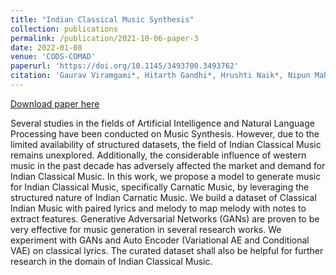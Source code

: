 ```yaml
---
title: "Indian Classical Music Synthesis"
collection: publications
permalink: /publication/2021-10-06-paper-3
date: 2022-01-08
venue: 'CODS-COMAD'
paperurl: 'https://doi.org/10.1145/3493700.3493762'
citation: 'Gaurav Viramgami*, Hitarth Gandhi*, Hrushti Naik*, Nipun Mahajan*, Praveen Venkatesh, Shivam Sahni, Mayank Singh. &quot;Indian Classical Music Synthesis.&quot; ACM India 5th Joint International Conference on Data Science and Management of Data [CODS-COMAD 2022].    '
---
```

[Download paper here](https://drive.google.com/file/d/14ITHmEoXEpBgD3jxv3U8W4wXZ4e-dj8K/view?usp=sharing)

Several studies in the fields of Artificial Intelligence and Natural Language Processing have been conducted on Music Synthesis. However, due to the limited availability of structured datasets, the field of Indian Classical Music remains unexplored. Additionally, the considerable influence of western music in the past decade has adversely affected the market and demand for Indian Classical Music. In this work, we propose a model to generate music for Indian Classical Music, specifically Carnatic Music, by leveraging the structured nature of Indian Carnatic Music. We build a dataset of Classical Indian Music with paired lyrics and melody to map melody with notes to extract features. Generative Adversarial Networks (GANs) are proven to be very effective for music generation in several research works. We experiment with GANs and Auto Encoder (Variational AE and Conditional VAE) on classical lyrics. The curated dataset shall also be helpful for further research in the domain of Indian Classical Music.